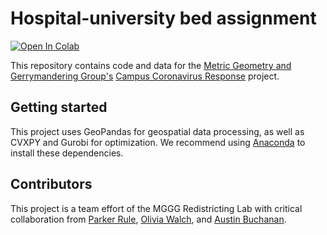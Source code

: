 # Hospital-university bed assignment

[![Open In Colab](https://colab.research.google.com/assets/colab-badge.svg)]()

This repository contains code and data for the [Metric Geometry and Gerrymandering Group's](https://mggg.org/) [Campus Coronavirus Response](https://mggg.org/covid-flows/index.html) project.

## Getting started
This project uses GeoPandas for geospatial data processing, as well as CVXPY and Gurobi for optimization. We recommend using [Anaconda](https://anaconda.org/) to install these dependencies.

## Contributors
This project is a team effort of the MGGG Redistricting Lab with critical collaboration from [Parker Rule](https://github.com/pjrule), [Olivia Walch](http://oliviawalch.com/), and [Austin Buchanan](https://sites.google.com/site/austinlbuchanan/).


